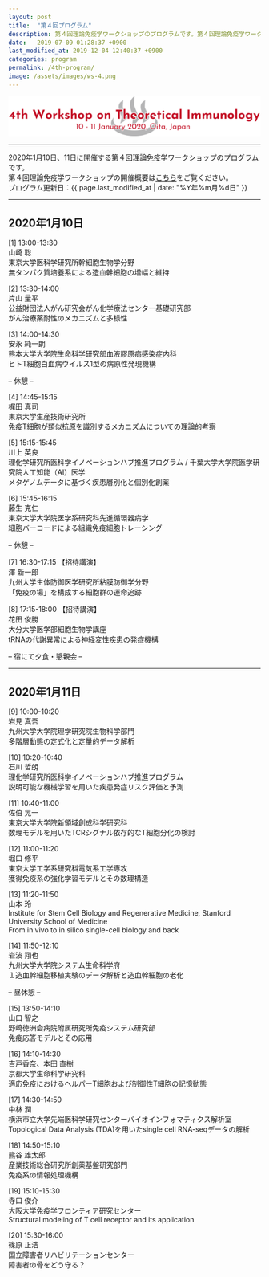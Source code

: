 ```yaml
---
layout: post
title:  "第４回プログラム"
description: 第４回理論免疫学ワークショップのプログラムです。第４回理論免疫学ワークショップの各講演の時間・講演者・講演タイトルを掲載しています。
date:   2019-07-09 01:28:37 +0900
last_modified_at: 2019-12-04 12:40:37 +0900
categories: program
permalink: /4th-program/
image: /assets/images/ws-4.png
---
```


![第４回理論免疫学ワークショップ](/assets/images/ws-4.png "第４回理論免疫学ワークショップ")

---

2020年1月10日、11日に開催する第４回理論免疫学ワークショップのプログラムです。  
第４回理論免疫学ワークショップの開催概要は[こちら](/4th-workshop)をご覧ください。  
プログラム更新日：{{ page.last_modified_at | date: "%Y年%m月%d日" }}

---

## 2020年1月10日

[1] 13:00-13:30  
山崎 聡  
東京大学医科学研究所幹細胞生物学分野  
無タンパク質培養系による造血幹細胞の増幅と維持

[2] 13:30-14:00  
片山 量平  
公益財団法人がん研究会がん化学療法センター基礎研究部  
がん治療薬耐性のメカニズムと多様性

[3] 14:00-14:30  
安永 純一朗  
熊本大学大学院生命科学研究部血液膠原病感染症内科  
ヒトT細胞白血病ウイルス1型の病原性発現機構

– 休憩 –

[4] 14:45-15:15  
梶田 真司  
東京大学生産技術研究所  
免疫T細胞が類似抗原を識別するメカニズムについての理論的考察

[5] 15:15-15:45  
川上 英良  
理化学研究所医科学イノベーションハブ推進プログラム / 千葉大学大学院医学研究院人工知能（AI）医学  
メタゲノムデータに基づく疾患層別化と個別化創薬

[6] 15:45-16:15  
藤生 克仁  
東京大学大学院医学系研究科先進循環器病学  
細胞バーコードによる組織免疫細胞トレーシング

– 休憩 –


[7] 16:30-17:15 【招待講演】  
澤 新一郎  
九州大学生体防御医学研究所粘膜防御学分野  
「免疫の場」を構成する細胞群の運命追跡

[8] 17:15-18:00 【招待講演】  
花田 俊勝  
大分大学医学部細胞生物学講座  
tRNAの代謝異常による神経変性疾患の発症機構

– 宿にて夕食・懇親会 –

---

## 2020年1月11日

[9] 10:00-10:20  
岩見 真吾  
九州大学大学院理学研究院生物科学部門  
多階層動態の定式化と定量的データ解析

[10] 10:20-10:40  
石川 哲朗  
理化学研究所医科学イノベーションハブ推進プログラム  
説明可能な機械学習を用いた疾患発症リスク評価と予測

[11] 10:40-11:00  
佐伯 晃一  
東京大学大学院新領域創成科学研究科  
数理モデルを用いたTCRシグナル依存的なT細胞分化の検討

[12] 11:00-11:20  
堀口 修平  
東京大学工学系研究科電気系工学専攻  
獲得免疫系の強化学習モデルとその数理構造

[13] 11:20-11:50  
山本 玲  
Institute for Stem Cell Biology and Regenerative Medicine, Stanford University School of Medicine  
From in vivo to in silico single-cell biology and back

[14] 11:50-12:10  
岩波 翔也  
九州大学大学院システム生命科学府  
１造血幹細胞移植実験のデータ解析と造血幹細胞の老化

– 昼休憩 –

[15] 13:50-14:10  
山口 智之  
野崎徳洲会病院附属研究所免疫システム研究部  
免疫応答モデルとその応用

[16] 14:10-14:30  
吉戸香奈、本田 直樹  
京都大学生命科学研究科  
適応免疫におけるヘルパーT細胞および制御性T細胞の記憶動態  

[17] 14:30-14:50  
中林 潤  
横浜市立大学先端医科学研究センターバイオインフォマティクス解析室  
Topological Data Analysis (TDA)を用いたsingle cell RNA-seqデータの解析

[18] 14:50-15:10  
熊谷 雄太郎  
産業技術総合研究所創薬基盤研究部門  
免疫系の情報処理機構

[19] 15:10-15:30  
寺口 俊介  
大阪大学免疫学フロンティア研究センター  
Structural modeling of T cell receptor and its application

[20] 15:30-16:00  
篠原 正浩  
国立障害者リハビリテーションセンター  
障害者の骨をどう守る？
